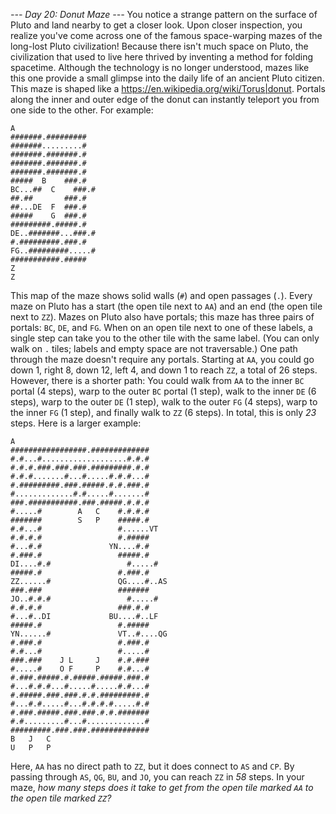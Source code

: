 *--- Day 20: Donut Maze ---*
You notice a strange pattern on the surface of Pluto and land nearby to get a closer look. Upon closer inspection, you realize you've come across one of the famous space-warping mazes of the long-lost Pluto civilization!
Because there isn't much space on Pluto, the civilization that used to live here thrived by inventing a method for folding spacetime.  Although the technology is no longer understood, mazes like this one provide a small glimpse into the daily life of an ancient Pluto citizen.
This maze is shaped like a <https://en.wikipedia.org/wiki/Torus|donut>. Portals along the inner and outer edge of the donut can instantly teleport you from one side to the other.  For example:
```         A
A
#######.#########
#######.........#
#######.#######.#
#######.#######.#
#######.#######.#
#####  B    ###.#
BC...##  C    ###.#
##.##       ###.#
##...DE  F  ###.#
#####    G  ###.#
#########.#####.#
DE..#######...###.#
#.#########.###.#
FG..#########.....#
###########.#####
Z
Z
```
This map of the maze shows solid walls (`#`) and open passages (`.`). Every maze on Pluto has a start (the open tile next to `AA`) and an end (the open tile next to `ZZ`). Mazes on Pluto also have portals; this maze has three pairs of portals: `BC`, `DE`, and `FG`. When on an open tile next to one of these labels, a single step can take you to the other tile with the same label. (You can only walk on `.` tiles; labels and empty space are not traversable.)
One path through the maze doesn't require any portals.  Starting at `AA`, you could go down 1, right 8, down 12, left 4, and down 1 to reach `ZZ`, a total of 26 steps.
However, there is a shorter path:  You could walk from `AA` to the inner `BC` portal (4 steps), warp to the outer `BC` portal (1 step), walk to the inner `DE` (6 steps), warp to the outer `DE` (1 step), walk to the outer `FG` (4 steps), warp to the inner `FG` (1 step), and finally walk to `ZZ` (6 steps). In total, this is only *23* steps.
Here is a larger example:
```                   A
A
#################.#############
#.#...#...................#.#.#
#.#.#.###.###.###.#########.#.#
#.#.#.......#...#.....#.#.#...#
#.#########.###.#####.#.#.###.#
#.............#.#.....#.......#
###.###########.###.#####.#.#.#
#.....#        A   C    #.#.#.#
#######        S   P    #####.#
#.#...#                 #......VT
#.#.#.#                 #.#####
#...#.#               YN....#.#
#.###.#                 #####.#
DI....#.#                 #.....#
#####.#                 #.###.#
ZZ......#               QG....#..AS
###.###                 #######
JO..#.#.#                 #.....#
#.#.#.#                 ###.#.#
#...#..DI             BU....#..LF
#####.#                 #.#####
YN......#               VT..#....QG
#.###.#                 #.###.#
#.#...#                 #.....#
###.###    J L     J    #.#.###
#.....#    O F     P    #.#...#
#.###.#####.#.#####.#####.###.#
#...#.#.#...#.....#.....#.#...#
#.#####.###.###.#.#.#########.#
#...#.#.....#...#.#.#.#.....#.#
#.###.#####.###.###.#.#.#######
#.#.........#...#.............#
#########.###.###.#############
B   J   C
U   P   P
```
Here, `AA` has no direct path to `ZZ`, but it does connect to `AS` and `CP`. By passing through `AS`, `QG`, `BU`, and `JO`, you can reach `ZZ` in *58* steps.
In your maze, *how many steps does it take to get from the open tile marked `AA` to the open tile marked `ZZ`?*
